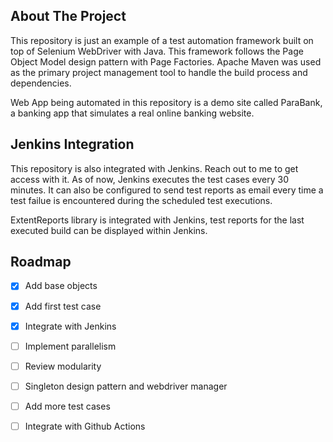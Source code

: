 

<!-- ABOUT THE PROJECT -->
## About The Project

This repository is just an example of a test automation framework built on top of Selenium WebDriver with Java.
This framework follows the Page Object Model design pattern with Page Factories. Apache Maven was used
as the primary project management tool to handle the build process and dependencies. 

Web App being automated in this repository is a demo site called ParaBank, a banking app that simulates a real online banking website. 


<!-- JENKINS INTEGRATION -->
## Jenkins Integration

This repository is also integrated with Jenkins. Reach out to me to get access with it. 
As of now, Jenkins executes the test cases every 30 minutes. It can also be configured to send test reports as email every time a test failue is encountered during the scheduled test executions.

ExtentReports library is integrated with Jenkins, test reports for the last executed build can be displayed within Jenkins.

<!-- ROADMAP -->
## Roadmap

- [x] Add base objects
- [x] Add first test case
- [x] Integrate with Jenkins
- [ ] Implement parallelism 
- [ ] Review modularity 
- [ ] Singleton design pattern and webdriver manager
- [ ] Add more test cases
- [ ] Integrate with Github Actions



